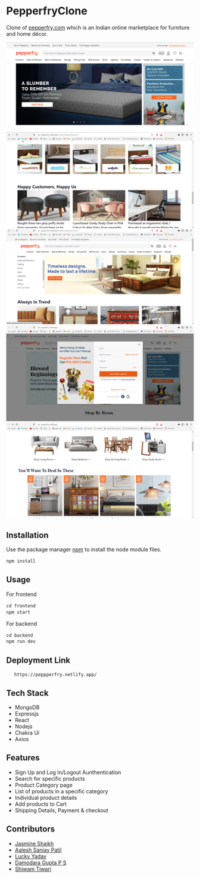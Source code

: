 # PepperfryClone

Clone of <a href="https://www.pepperfry.com/">pepperfry.com</a> which is an Indian online marketplace for furniture and home décor.

<img src="https://github.com/Jasmine-Shaikh/PepperfryClone/blob/main/pepperfry.PNG"/>
<img src="https://github.com/damodarkolar/PepperfryClone/blob/main/pepperfry-categroies.png"/>
<img src="https://github.com/damodarkolar/PepperfryClone/blob/main/pepperfry-items.png"/>
<img src="https://github.com/damodarkolar/PepperfryClone/blob/main/pepperfry-login.png"/>
<img src="https://github.com/damodarkolar/PepperfryClone/blob/main/pepperfry-products.png"/>

## Installation 

Use the package manager [npm](https://docs.npmjs.com/cli/v6/commands/npm-install) to install the node module files.

```bash
npm install
```

## Usage

For frontend
```python
cd frontend
npm start
```

For backend
```python
cd backend
npm run dev
```

## Deployment Link
```url
   https://peppperfry.netlify.app/
```

## Tech Stack
- MongoDB
- Expressjs
- React
- Nodejs
- Chakra Ui
- Axios

## Features
- Sign Up and Log In/Logout Aunthentication
- Search for specific products
- Product Category page
- List of products in a specific category
- Individual product details 
- Add products to Cart
- Shipping Details, Payment & checkout


## Contributors
- [Jasmine Shaikh](https://github.com/Jasmine-Shaikh)
- [Aalesh Sanjay Patil](https://github.com/aalesh01)
- [Lucky Yadav](https://github.com/Lucky-Yadav)
- [Damodara Gupta P S](https://github.com/damodarkolar)
- [Shiwam Tiwari](https://github.com/shiwam-C114)

